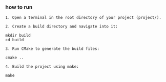 ### how to run

    1. Open a terminal in the root directory of your project (project/).

    2. Create a build directory and navigate into it:

    mkdir build
    cd build

    3. Run CMake to generate the build files:

    cmake ..

    4. Build the project using make:

    make

